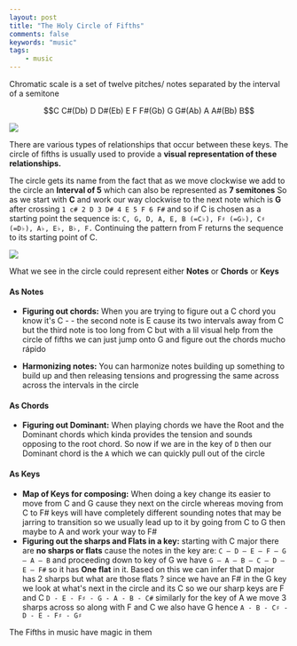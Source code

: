 ```yaml
---
layout: post
title: "The Holy Circle of Fifths"
comments: false
keywords: "music"
tags:
    - music
---
```


Chromatic scale is a set of twelve pitches/ notes separated by the interval of a semitone

```math
C  C#(Db)  D   D#(Eb)  E   F   F#(Gb)  G   G#(Ab)  A   A#(Bb)  B
```
![](https://zacpughguitar.com/wp-content/uploads/2017/05/Piano-Keyboard-black-keys-named-01.jpg)

There are various types of relationships that occur between these keys. The circle of fifths is usually used to provide a **visual representation of these relationships.**

The circle gets its name from the fact that as we move clockwise we add to the circle an **Interval of 5** which can also be represented as **7 semitones** So as we start with **C** and work our way clockwise to the next note which is **G** after crossing `1 c# 2 D 3 D# 4 E 5 F 6 F#` and so if C is chosen as a starting point the sequence is: `C, G, D, A, E, B (=C♭), F♯ (=G♭), C♯ (=D♭), A♭, E♭, B♭, F.` Continuing the pattern from F returns the sequence to its starting point of C.

![](https://milnepublishing.geneseo.edu/app/uploads/sites/61/2019/12/example_10-3.svg)

What we see in the circle could represent either **Notes** or **Chords** or **Keys**

#### As Notes

- **Figuring out chords:** When you are trying to figure out a C chord you know it's C - - the second note is E cause its two intervals away from C but the third note is too long from C but with a lil visual help from the circle of fifths we can just jump onto G and figure out the chords mucho rápido

- **Harmonizing notes:** You can harmonize notes building up something to build up and then releasing tensions and progressing the same across across the intervals in the circle

#### As Chords

- **Figuring out Dominant:** When playing chords we have the Root and the Dominant chords which kinda provides the tension and sounds opposing to the root chord. So now if we are in the key of `D` then our Dominant chord is the `A` which we can quickly pull out of the circle

#### As Keys

- **Map of Keys for composing:** When doing a key change its easier to move from C and G cause they next on the circle whereas moving from C to F# keys will have completely different sounding notes that may be jarring to transition so we usually lead up to it by going from C to G then maybe to A and work your way to F#  
- **Figuring out the sharps and Flats in a key:** starting with C major there are **no sharps or flats** cause the notes in the key are: `C – D – E – F – G – A – B` and proceeding down to key of G we have `G – A – B – C – D – E – F#` so it has **One flat** in it. Based on this we can infer that D major has 2 sharps but what are those flats ? since we have an F# in the G key we look at what's next in the circle and its C so we our sharp keys are F and C  `D - E - F♯ - G - A - B - C#` similarly for the key of A we move 3 sharps across so along with F and C we also have G hence `A - B - C♯ - D - E - F♯ - G♯`


The Fifths in music have magic in them
